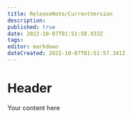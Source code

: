 ```yaml
---
title: ReleaseNote/CurrentVersion
description: 
published: true
date: 2022-10-07T01:51:58.933Z
tags: 
editor: markdown
dateCreated: 2022-10-07T01:51:57.341Z
---
```


# Header
Your content here